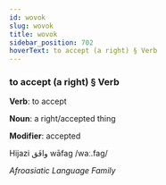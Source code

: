 ```yaml
---
id: wovok
slug: wovok
title: wovok
sidebar_position: 702
hoverText: to accept (a right) § Verb
---
```


### to accept (a right) § Verb

**Verb**: to accept

**Noun**: a right/accepted thing

**Modifier**: accepted

Hijazi وافَق wāfag /waː.faɡ/

*Afroasiatic Language Family*
